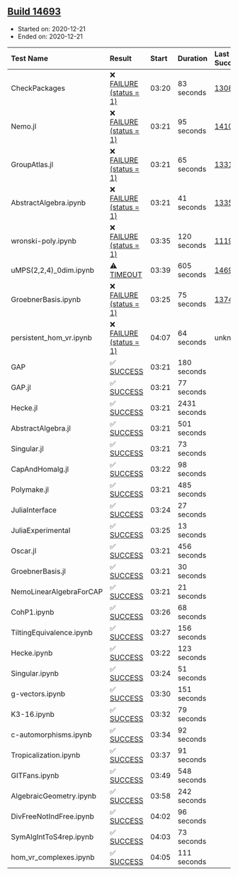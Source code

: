 ## [Build 14693](https://oscarci.mathematik.uni-kl.de/job/oscar/14693/)

* Started on: 2020-12-21
* Ended on: 2020-12-21

| Test Name    | Result | Start | Duration | Last Success | First Failure |
|:-------------|:-------|:------|:---------|:-------------|:--------------|
| CheckPackages | ❌ [FAILURE (status = 1)](https://oscarci.mathematik.uni-kl.de/job/oscar/14693/artifact/logs/build-14693/CheckPackages.log) | 03:20 | 83 seconds | [13085](https://oscarci.mathematik.uni-kl.de/job/oscar/13085/) | [13086](https://oscarci.mathematik.uni-kl.de/job/oscar/13086/) |
| Nemo.jl | ❌ [FAILURE (status = 1)](https://oscarci.mathematik.uni-kl.de/job/oscar/14693/artifact/logs/build-14693/Nemo.jl.log) | 03:21 | 95 seconds | [14101](https://oscarci.mathematik.uni-kl.de/job/oscar/14101/) | [14102](https://oscarci.mathematik.uni-kl.de/job/oscar/14102/) |
| GroupAtlas.jl | ❌ [FAILURE (status = 1)](https://oscarci.mathematik.uni-kl.de/job/oscar/14693/artifact/logs/build-14693/GroupAtlas.jl.log) | 03:21 | 65 seconds | [13311](https://oscarci.mathematik.uni-kl.de/job/oscar/13311/) | [13312](https://oscarci.mathematik.uni-kl.de/job/oscar/13312/) |
| AbstractAlgebra.ipynb | ❌ [FAILURE (status = 1)](https://oscarci.mathematik.uni-kl.de/job/oscar/14693/artifact/logs/build-14693/AbstractAlgebra.ipynb.log) | 03:21 | 41 seconds | [13355](https://oscarci.mathematik.uni-kl.de/job/oscar/13355/) | [13356](https://oscarci.mathematik.uni-kl.de/job/oscar/13356/) |
| wronski-poly.ipynb | ❌ [FAILURE (status = 1)](https://oscarci.mathematik.uni-kl.de/job/oscar/14693/artifact/logs/build-14693/wronski-poly.ipynb.log) | 03:35 | 120 seconds | [11192](https://oscarci.mathematik.uni-kl.de/job/oscar/11192/) | [11193](https://oscarci.mathematik.uni-kl.de/job/oscar/11193/) |
| uMPS(2,2,4)_0dim.ipynb | ⚠ [TIMEOUT](https://oscarci.mathematik.uni-kl.de/job/oscar/14693/artifact/logs/build-14693/uMPS-2-2-4-_0dim.ipynb.log) | 03:39 | 605 seconds | [14692](https://oscarci.mathematik.uni-kl.de/job/oscar/14692/) | [14693](https://oscarci.mathematik.uni-kl.de/job/oscar/14693/) |
| GroebnerBasis.ipynb | ❌ [FAILURE (status = 1)](https://oscarci.mathematik.uni-kl.de/job/oscar/14693/artifact/logs/build-14693/GroebnerBasis.ipynb.log) | 03:25 | 75 seconds | [13748](https://oscarci.mathematik.uni-kl.de/job/oscar/13748/) | [13749](https://oscarci.mathematik.uni-kl.de/job/oscar/13749/) |
| persistent_hom_vr.ipynb | ❌ [FAILURE (status = 1)](https://oscarci.mathematik.uni-kl.de/job/oscar/14693/artifact/logs/build-14693/persistent_hom_vr.ipynb.log) | 04:07 | 64 seconds | unknown | unknown |
| GAP | ✅ [SUCCESS](https://oscarci.mathematik.uni-kl.de/job/oscar/14693/artifact/logs/build-14693/GAP.log) | 03:21 | 180 seconds |  |  |
| GAP.jl | ✅ [SUCCESS](https://oscarci.mathematik.uni-kl.de/job/oscar/14693/artifact/logs/build-14693/GAP.jl.log) | 03:21 | 77 seconds |  |  |
| Hecke.jl | ✅ [SUCCESS](https://oscarci.mathematik.uni-kl.de/job/oscar/14693/artifact/logs/build-14693/Hecke.jl.log) | 03:21 | 2431 seconds |  |  |
| AbstractAlgebra.jl | ✅ [SUCCESS](https://oscarci.mathematik.uni-kl.de/job/oscar/14693/artifact/logs/build-14693/AbstractAlgebra.jl.log) | 03:21 | 501 seconds |  |  |
| Singular.jl | ✅ [SUCCESS](https://oscarci.mathematik.uni-kl.de/job/oscar/14693/artifact/logs/build-14693/Singular.jl.log) | 03:21 | 73 seconds |  |  |
| CapAndHomalg.jl | ✅ [SUCCESS](https://oscarci.mathematik.uni-kl.de/job/oscar/14693/artifact/logs/build-14693/CapAndHomalg.jl.log) | 03:22 | 98 seconds |  |  |
| Polymake.jl | ✅ [SUCCESS](https://oscarci.mathematik.uni-kl.de/job/oscar/14693/artifact/logs/build-14693/Polymake.jl.log) | 03:21 | 485 seconds |  |  |
| JuliaInterface | ✅ [SUCCESS](https://oscarci.mathematik.uni-kl.de/job/oscar/14693/artifact/logs/build-14693/JuliaInterface.log) | 03:24 | 27 seconds |  |  |
| JuliaExperimental | ✅ [SUCCESS](https://oscarci.mathematik.uni-kl.de/job/oscar/14693/artifact/logs/build-14693/JuliaExperimental.log) | 03:25 | 13 seconds |  |  |
| Oscar.jl | ✅ [SUCCESS](https://oscarci.mathematik.uni-kl.de/job/oscar/14693/artifact/logs/build-14693/Oscar.jl.log) | 03:21 | 456 seconds |  |  |
| GroebnerBasis.jl | ✅ [SUCCESS](https://oscarci.mathematik.uni-kl.de/job/oscar/14693/artifact/logs/build-14693/GroebnerBasis.jl.log) | 03:21 | 30 seconds |  |  |
| NemoLinearAlgebraForCAP | ✅ [SUCCESS](https://oscarci.mathematik.uni-kl.de/job/oscar/14693/artifact/logs/build-14693/NemoLinearAlgebraForCAP.log) | 03:21 | 21 seconds |  |  |
| CohP1.ipynb | ✅ [SUCCESS](https://oscarci.mathematik.uni-kl.de/job/oscar/14693/artifact/logs/build-14693/CohP1.ipynb.log) | 03:26 | 68 seconds |  |  |
| TiltingEquivalence.ipynb | ✅ [SUCCESS](https://oscarci.mathematik.uni-kl.de/job/oscar/14693/artifact/logs/build-14693/TiltingEquivalence.ipynb.log) | 03:27 | 156 seconds |  |  |
| Hecke.ipynb | ✅ [SUCCESS](https://oscarci.mathematik.uni-kl.de/job/oscar/14693/artifact/logs/build-14693/Hecke.ipynb.log) | 03:22 | 123 seconds |  |  |
| Singular.ipynb | ✅ [SUCCESS](https://oscarci.mathematik.uni-kl.de/job/oscar/14693/artifact/logs/build-14693/Singular.ipynb.log) | 03:24 | 51 seconds |  |  |
| g-vectors.ipynb | ✅ [SUCCESS](https://oscarci.mathematik.uni-kl.de/job/oscar/14693/artifact/logs/build-14693/g-vectors.ipynb.log) | 03:30 | 151 seconds |  |  |
| K3-16.ipynb | ✅ [SUCCESS](https://oscarci.mathematik.uni-kl.de/job/oscar/14693/artifact/logs/build-14693/K3-16.ipynb.log) | 03:32 | 79 seconds |  |  |
| c-automorphisms.ipynb | ✅ [SUCCESS](https://oscarci.mathematik.uni-kl.de/job/oscar/14693/artifact/logs/build-14693/c-automorphisms.ipynb.log) | 03:34 | 92 seconds |  |  |
| Tropicalization.ipynb | ✅ [SUCCESS](https://oscarci.mathematik.uni-kl.de/job/oscar/14693/artifact/logs/build-14693/Tropicalization.ipynb.log) | 03:37 | 91 seconds |  |  |
| GITFans.ipynb | ✅ [SUCCESS](https://oscarci.mathematik.uni-kl.de/job/oscar/14693/artifact/logs/build-14693/GITFans.ipynb.log) | 03:49 | 548 seconds |  |  |
| AlgebraicGeometry.ipynb | ✅ [SUCCESS](https://oscarci.mathematik.uni-kl.de/job/oscar/14693/artifact/logs/build-14693/AlgebraicGeometry.ipynb.log) | 03:58 | 242 seconds |  |  |
| DivFreeNotIndFree.ipynb | ✅ [SUCCESS](https://oscarci.mathematik.uni-kl.de/job/oscar/14693/artifact/logs/build-14693/DivFreeNotIndFree.ipynb.log) | 04:02 | 96 seconds |  |  |
| SymAlgIntToS4rep.ipynb | ✅ [SUCCESS](https://oscarci.mathematik.uni-kl.de/job/oscar/14693/artifact/logs/build-14693/SymAlgIntToS4rep.ipynb.log) | 04:03 | 73 seconds |  |  |
| hom_vr_complexes.ipynb | ✅ [SUCCESS](https://oscarci.mathematik.uni-kl.de/job/oscar/14693/artifact/logs/build-14693/hom_vr_complexes.ipynb.log) | 04:05 | 111 seconds |  |  |
